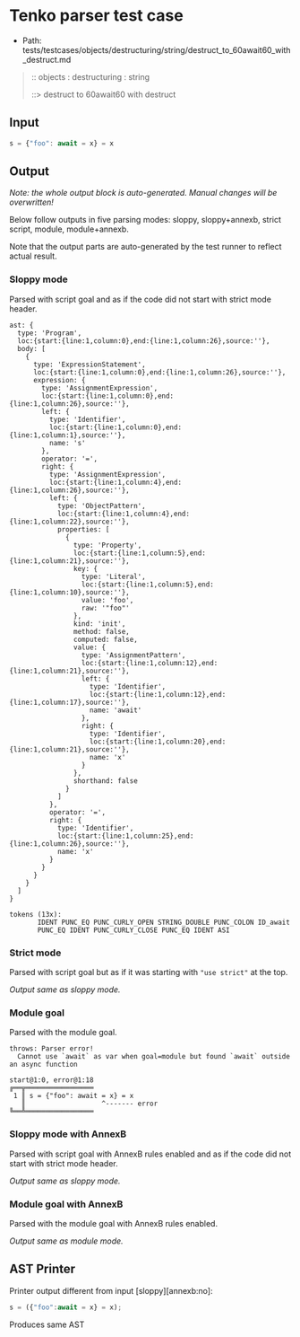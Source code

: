 # Tenko parser test case

- Path: tests/testcases/objects/destructuring/string/destruct_to_60await60_with_destruct.md

> :: objects : destructuring : string
>
> ::> destruct to 60await60 with destruct

## Input

`````js
s = {"foo": await = x} = x
`````

## Output

_Note: the whole output block is auto-generated. Manual changes will be overwritten!_

Below follow outputs in five parsing modes: sloppy, sloppy+annexb, strict script, module, module+annexb.

Note that the output parts are auto-generated by the test runner to reflect actual result.

### Sloppy mode

Parsed with script goal and as if the code did not start with strict mode header.

`````
ast: {
  type: 'Program',
  loc:{start:{line:1,column:0},end:{line:1,column:26},source:''},
  body: [
    {
      type: 'ExpressionStatement',
      loc:{start:{line:1,column:0},end:{line:1,column:26},source:''},
      expression: {
        type: 'AssignmentExpression',
        loc:{start:{line:1,column:0},end:{line:1,column:26},source:''},
        left: {
          type: 'Identifier',
          loc:{start:{line:1,column:0},end:{line:1,column:1},source:''},
          name: 's'
        },
        operator: '=',
        right: {
          type: 'AssignmentExpression',
          loc:{start:{line:1,column:4},end:{line:1,column:26},source:''},
          left: {
            type: 'ObjectPattern',
            loc:{start:{line:1,column:4},end:{line:1,column:22},source:''},
            properties: [
              {
                type: 'Property',
                loc:{start:{line:1,column:5},end:{line:1,column:21},source:''},
                key: {
                  type: 'Literal',
                  loc:{start:{line:1,column:5},end:{line:1,column:10},source:''},
                  value: 'foo',
                  raw: '"foo"'
                },
                kind: 'init',
                method: false,
                computed: false,
                value: {
                  type: 'AssignmentPattern',
                  loc:{start:{line:1,column:12},end:{line:1,column:21},source:''},
                  left: {
                    type: 'Identifier',
                    loc:{start:{line:1,column:12},end:{line:1,column:17},source:''},
                    name: 'await'
                  },
                  right: {
                    type: 'Identifier',
                    loc:{start:{line:1,column:20},end:{line:1,column:21},source:''},
                    name: 'x'
                  }
                },
                shorthand: false
              }
            ]
          },
          operator: '=',
          right: {
            type: 'Identifier',
            loc:{start:{line:1,column:25},end:{line:1,column:26},source:''},
            name: 'x'
          }
        }
      }
    }
  ]
}

tokens (13x):
       IDENT PUNC_EQ PUNC_CURLY_OPEN STRING_DOUBLE PUNC_COLON ID_await
       PUNC_EQ IDENT PUNC_CURLY_CLOSE PUNC_EQ IDENT ASI
`````

### Strict mode

Parsed with script goal but as if it was starting with `"use strict"` at the top.

_Output same as sloppy mode._

### Module goal

Parsed with the module goal.

`````
throws: Parser error!
  Cannot use `await` as var when goal=module but found `await` outside an async function

start@1:0, error@1:18
╔══╦═════════════════
 1 ║ s = {"foo": await = x} = x
   ║                   ^------- error
╚══╩═════════════════

`````

### Sloppy mode with AnnexB

Parsed with script goal with AnnexB rules enabled and as if the code did not start with strict mode header.

_Output same as sloppy mode._

### Module goal with AnnexB

Parsed with the module goal with AnnexB rules enabled.

_Output same as module mode._

## AST Printer

Printer output different from input [sloppy][annexb:no]:

````js
s = ({"foo":await = x} = x);
````

Produces same AST
